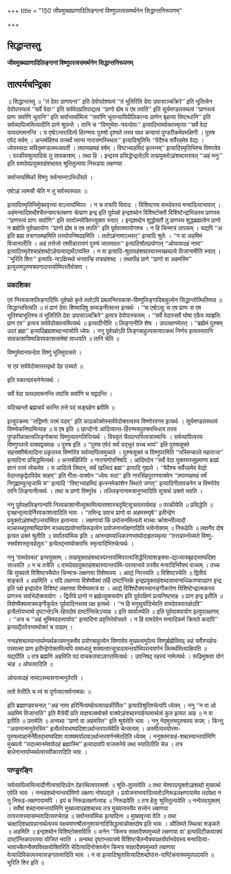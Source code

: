 +++
title = "150 जीवमुख्यप्राणादिलिङ्गानां विष्णुपरत्वसमर्थनेन सिद्धान्तनिरूपणम्"

+++


## सिद्धान्तस्तु

**जीवमुख्यप्राणादिलिङ्गानां विष्णुपरत्वसमर्थनेन सिद्धान्तनिरूपणम्**

## **तात्पर्यचन्द्रिका**

॥ सिद्धान्तस्तु ॥ ‘‘तं देवाः प्राणयन्त’’ इति देवोपदेश्यत्वं ‘‘तं भूतिरिति देवा उपासाञ्चक्रिरे’’ इति भूतित्वेन देवोपास्यत्वं ‘‘सर्वे वेदाः’’ इति सर्ववेदप्रतिपाद्यत्वं ‘‘प्राणो ह्येष य एष तपति’’ इति सूर्यमण्डलस्थत्वं ‘‘प्राणस्त्वं प्राणः सर्वाणि भूतानि’’ इति सर्वान्तर्यामित्वं ‘‘सर्वाणि भूतान्यापिपीलिकाभ्यः प्राणेन बृहत्या विष्टब्धानि’’ इति सर्वव्यापित्वमित्यादीनि प्राणे श्रूयन्ते । तानि च ‘‘विष्णुमेवा-नयन्देवाः’’ इत्यादिभाष्योक्तस्मृत्या ‘‘सर्वे वेदा यत्पदमामनन्ति । य एषोऽन्तरादित्ये हिरण्मयः पुरुषो दृश्यते तस्य यथा कप्यासं पुण्डरीकमेवमक्षिणी । पुरुष एवेदं सर्वम् । अन्तर्बहिश्च तत्सर्वं व्याप्य नारायणस्स्थितः’’ इत्यादिश्रुतिभिः ‘‘वेदैश्च सर्वैरहमेव वेद्यः । ध्येयस्सदा सवितृमण्डलमध्यवर्ती । तपाम्यहमहं वर्षम् । विष्टभ्याहमिदं कृत्स्नम्’’ इत्यादिस्मृतिभिश्च विष्णावेव । परकीयश्रुत्यादिकं तु सावकाशम् । तथा हि । इन्द्रस्य प्रसिद्धेन्द्रत्वेऽपि तत्प्रयुक्तोऽहंशब्दस्तावत् ‘‘अहं मनुः’’ इति वामदेवप्रयुक्ताहंशब्दवत् श्रुतितुल्यया निरूढया लक्षणया

सर्वान्तर्यामिको विष्णुः सर्वनाम्नाऽभिधीयते ।

एषोऽहं त्वमसौ चेति न तु सर्वस्वरूपतः ॥

इत्यादिस्मृतिभिर्मुख्यवृत्त्या वाऽन्तर्यामिपरः । न च तत्रापि विवादः । विशिष्टस्य वामदेवस्य मन्वादित्वाभावात् । अहंमन्वादिशब्दैश्चैतन्यमात्रलक्षणा चेत्प्राण इन्द्र इति पूर्वपक्षे इन्द्रशब्देन विशिष्टोक्तौ विशिष्टेन्द्राभिन्नस्य प्राणस्य ‘‘प्राणस्त्वं प्राणः सर्वाणि’’ इति सार्वात्म्योक्तिरयुक्ता स्यात् । इन्द्रशब्देन शुद्धोक्तौ तु प्राणस्य शुद्धब्रह्मत्वेन प्राणो न ब्रह्मेति पूर्वपक्षायोगः ‘‘प्राणो ह्येष य एष तपति’’ इति पूर्ववाक्यायोगश्च । न हि चिन्मात्रं तापकम् । यद्यपि ‘‘अ इति ब्रह्म तत्रागतमहमिति तस्योपनिषदहमिति । ततोऽहंनामाऽभवत्’’ इत्यादि श्रुतेः । ‘‘न वा अहमिमं विजानातीति । अहं तत्तेजो रश्मीन्नारायणं पुरुषं जातमग्रतः’’ इत्यादिश्रौतप्रयोगात् ‘‘ओयत्वादहं नामा’’ इत्यादिस्मृतेश्चाहंशब्दोऽहेयत्वाद्यर्थेऽप्यस्ति । न वा इत्यादि-श्रुतावहंशब्दस्यास्मच्छब्दत्वे विजानामीति स्यात् । ‘‘भूरिति शिरः’’ इत्यादि-नाऽक्षिस्थो भगवान्हि तत्राहंशब्दः । तथापीह प्राणे ‘‘प्राणो वा अहमस्मि’’ इत्युत्तमपुरुषश्रवणादन्तर्यामिपरतैवोक्ता ।

### **प्रकाशिका**

एवं निरवकाशलिङ्गादिभिः पूर्वपक्षे कृते ततोऽपि प्रबलनिरवकाश-विष्णुलिङ्गादिबाहुल्येन सिद्धान्तोत्थितिमाह ॥ सिद्धान्तस्त्विति ॥ तं प्राणं देवाः शिष्यादिषु सम्यङ्नीतवन्त इत्यर्थः । ‘‘स एषोऽसुः स एष प्राणः स एष भूतिश्चाभूतिश्च तं भूतिरिति देवा उपासाञ्चक्रिरे’’ इत्यत्र देवोपास्यत्वम् । ‘‘सर्वे वेदास्सर्वे घोषा एकैव व्याहृतिः प्राण एव’’ इत्यत्र सर्ववेदोक्तत्वमित्यर्थः ॥ इत्यादीनीति ॥ लिङ्गानीति शेषः । उपलक्षणमेतत् । ‘‘ब्रह्मेमं पुरुषम् उदरं ब्रह्म’’ इत्यादिब्रह्मशब्दाभ्यासोपि ध्येयः । ननु पूर्वपक्षेऽपि लिङ्गबाहुल्यसत्त्वात्कथं निर्णय इत्यतस्तानि सावकाशयिष्यन्निरवकाशत्वमेषां साधयति ॥ तानि चेति ॥

विष्णुमेवानयन्देवा विष्णुं भूतिमुपासते ।

स एव सर्ववेदोक्तस्तद्रथो देह उच्यते ॥

इति स्कान्दवचनेनेत्यर्थः ।

सर्वे वेदा यत्पदमामनन्ति तपांसि सर्वाणि च यद्वदन्ति ।

यदिच्छन्तो ब्रह्मचर्यं चरन्ति तत्ते पदं सङ्ग्रहेण ब्रवीमि ॥

इत्युपक्रम्य ‘‘तद्विष्णोः परमं पदम्’’ इति काठकोक्तेस्सर्ववेदोक्तत्वस्य विष्णोरवगम इत्यर्थः । सूर्यमण्डलस्थत्वं विष्ण्वेकनिष्ठमित्याह ॥ य एष इति ॥ छान्दोग्ये आदित्यान्त-र्हिरण्मयपुरुषमभिधाय तस्य पुण्डरीकाक्षत्वलिङ्गोक्त्या विष्णुत्वावगतिरित्यर्थः । विस्तृतं चैतदन्तरित्यत्रास्माभिः । सर्वव्यापित्वस्य विष्णुगतत्वे वाक्यद्वयमाह ॥ पुरुष इति ॥ ‘‘पुरुष एवेदं सर्वं यद्भूतं यच्च भव्यं’’ इति पुरुषसूक्ते सहस्रशीर्षत्वादिना प्रकृतस्य विष्णोरेव सर्वव्यापित्वमुच्यते । पुरुषसूक्तं च विष्णुपरमिति ‘‘तस्मिन्काले महाराजा’’ इत्यादिना प्रसिद्धमित्यर्थः ॥ अन्तर्बहिरिति ॥ नारायणोपनिषदि । आदिपदेन ‘‘सर्वे वेदा युक्तयस्सुप्रमाणा ब्राह्मं ज्ञानं परमं त्वेकमेव । य आदित्ये तिष्ठन्, सर्वं खल्विदं ब्रह्म’’ इत्यादि गृह्यते । ‘‘वेदैश्च सर्वैरहमेव वेद्यो वेदान्तकृद्वेदविदेव चाहम्’’ इति गीता-वाक्येन ‘‘ध्येयः सदा’’ इति नारसिंहपुराणवाक्येन ‘‘तपाम्यहमहं वर्षं निगृह्णाम्युत्सृजामि च’’ इत्यादि ‘‘विष्टभ्याहमिदं कृत्स्नमेकांशेन स्थितो जगत्’’ इत्यादिगीतावचनेन च विष्णोरेव तानि लिङ्गानीत्यर्थः । तथा च प्राणो विष्णुरेव । तल्लिङ्गानामत्रानुगमादिति सूत्रार्थ उक्तो भवति ।

ननु पूर्वपक्षलिङ्गान्यपि निरवकाशानीत्युक्तमित्यतश्शास्त्रदृष्टिसूत्रतात्पर्यमाह ॥ परकीयेति ॥ प्रसिद्धेति ॥ वृत्रहन्तृत्वादेर्निरवकाशत्वादिति भावः । ‘‘तमिन्द्र उवाच प्राणो वा अहमस्म्यृषे’’ इतीन्द्रेण प्रयुक्तोऽहंशब्दोऽन्तर्यामिपर इत्यन्वयः । लक्षणायां किं प्रयोजनमित्यतो मञ्चाः क्रोशन्तीत्यादौ मञ्चस्थपुरुषाभिप्रायेण मञ्चपदप्रयोगवन्निरूढत्वेन प्रयोजनानपेक्षणादिति भावेनोक्तम् ॥ निरूढेति ॥ लक्षणैव दोष इत्यत उक्तं श्रुतीति ॥ सर्वांतर्यामिक इति ॥ आनन्दमयाधिकरणभाष्योदाहृतस्मृत्या ‘‘तत्तन्नाम्नोच्यते विष्णु-स्सर्वशास्तृत्वहेतुतः’’ इत्येतद्भाष्योक्ताभिः स्मृत्यादिभिश्चेत्यर्थः ।

ननु ‘वामदेववत्’ इत्ययुक्तम् । तत्प्रयुक्ताहंशब्दस्यान्तर्यामिपरत्वासिद्धेरित्याशङ्क्या-द्याध्यायबृहद्भाष्यदिशा साधयति ॥ न च तत्रेति ॥ वामदेवप्रयुक्ताहंशब्दस्यान्तर्यामि-परत्वाभावे तस्यैव मन्वादिभिरैक्यं वाच्यम् । तच्च किं मुख्यतो विशिष्टस्यैवोत चिन्मात्र-लक्षणया विशेष्यस्य । आद्यं निरस्यति ॥ विशिष्टस्येति ॥ द्वितीयं शङ्कते ॥ अहमिति ॥ यदि लक्षणया विशेष्यैक्यं तर्हि दार्ष्टान्तिके इन्द्रप्रयुक्ताहंशब्दसामानाधिकरण्यात्प्राण इन्द्र इति पक्षे इन्द्रपदेन विशिष्टं लक्षणया विशेष्यमात्रं वा । आद्ये विशिष्टैक्यस्यानङ्गीकारेण विशिष्टेन्द्रात्मकस्य प्राणस्य सर्वाभेदोक्त्ययोगः । द्वितीये प्राणो न ब्रह्मेत्युक्त्ययोग इति पूर्वपक्षिणं प्रत्यनिष्टमाह ॥ प्राण इन्द्र इतीति ॥ विशेष्यैक्यमात्रमङ्गीकुर्वतः पूर्ववादिनस्तव पक्ष इत्यर्थः । ‘‘न हि मनुसूर्यादिर्भवति वामदेवस्तत्पक्षेऽपि’’ इत्यैतरेयभाष्ये दृष्टान्तेऽभि-हितदोषं दार्ष्टान्तिकेऽप्याह ॥ इति सार्वात्म्येति ॥ इति पूर्ववाक्यायोग इत्युपलक्षणम् । ‘‘अत्र च ‘‘अहं भूमिमददामार्याय’’ इत्यादिना प्रवृत्तिरेवोच्यते । न हि वामदेवेन मन्वादिकर्म क्रियते कदापि’’ इत्याद्यैतरेयभाष्योक्तं च ग्राह्यम् ।

नन्वहंशब्दस्यान्तर्याम्यर्थकत्वमनुक्त्वैव प्रयोगबाहुल्येन विष्णावेव मुख्यत्वमुपेत्य विष्णुर्ब्रह्मेतिवद् अहं सर्वैरप्यहेयः परमात्मा प्राण इतीन्द्रेणोक्तमित्यपि समाधातुं शक्यत्वात्सूत्रादावन्तर्यामिपरत्ववर्णनं किमर्थमित्याक्षिपति ॥ यद्यपीति ॥ तत्र ब्रह्मणि अहमिति पदं वाचकतयाऽवगतमित्यर्थः । उपनिषद् रहस्यं नामेत्यर्थः । रूढिमुक्त्वा योगं चाह ॥ ओयत्वादिति ॥

ओयत्वादहं नामाऽस्म्यसनान्मनुतेरपि ।

ततो वेत्तीति च त्वं स पूर्णत्वात्सर्वनामकः ॥

इति ब्रह्माण्डवचनात् ‘‘अहं नामा हरिर्नित्यमहेयत्वात्प्रकीर्तितः’’ इत्यादिश्रुतिश्चेत्यपि ध्येयम् । ननु ‘‘न वा ओ अहमिमं विजानाति’’ इति मैत्रेयीं प्रति याज्ञवल्क्योक्ते वाक्येऽहंशब्दस्याहेयत्वार्थत्वं कुत इत्यत आह ॥ न वा इतीति ॥ उत्तमेति ॥ अन्यथा ‘‘प्राणो वा अहमस्ति’’ इति श्रूयेतेति भावः । ननु नेदमुत्तमपुरुषस्य रूपम् । किन्तु ‘‘असनान्मनुतेरस्मि’’ इत्यैतरेयभाष्यदिशाऽर्थान्तरपरमेवेति चेत्सत्यम् । अस्मीत्यस्योत्तम- पुरुषत्वाहानेनैवैतद्भाष्यदिशा वाक्यमर्यादयाऽर्थान्तरवर्णनमेतदिति ध्येयम् । ननूक्तमत्राहं-शब्दस्यान्तर्यामिणि मुख्यत्वे ‘‘तदात्मानमेवावेदहं ब्रह्मास्मि’’ इत्यादावपि वाजसनेये तथा स्यादितीति चेन्न । तत्र बाधेनान्तर्याम्यर्थत्वास्वीकारादिति भावः ।

### **पाण्डुरङ्गि**

सर्वव्यापित्वमित्यादीनीत्यत्रादिपदेन देहरथित्वपरामर्शः ॥ श्रुति-तुल्ययेति ॥ तथा चेश्वरप्रयुक्तोऽहंशब्दो मुख्यार्थ एवेति भावः । नन्वहंशब्देनान्तर्यामिणो लक्षणा नोपपद्यते । प्रयोजनाभावादित्यतोऽनिरूढलक्षणायामेव तदपेक्षा न तु निरूढ-लक्षणायामपि । इयं च निरूढलक्षणेत्याह ॥ निरूढयेति ॥ तत्र हेतुः श्रुतितुल्ययेति ॥ नन्वेतदयुक्तम् । सर्वेषां शब्दानामन्तर्यामिणि मुख्यत्वादहंशब्दस्य तत्र मुख्यत्वस्यैव सत्त्वेन लक्षणया तत्परत्वस्यासम्भवादित्यरुचेराह ॥ सर्वान्तर्यामिक इत्यादिना ॥ मुख्यवृत्त्या वेति ॥ तथा चाक्षादिशब्दवन्नानार्थत्वस्य वक्ष्यमाणश्रौतानुशासनादिसिद्धत्वान्नोक्तदोष इति भावः । औतिमते स्थित्वा शङ्कते ॥ अहमिति ॥ इन्द्रशब्देन विशिष्टोक्ताविति ॥ अनेन ‘‘किमत्र साक्षादैक्यमुच्यते लक्षणया वा’ इत्यादिटीकावाक्यं दार्ष्टान्तिकपरतया योजितं भवति । अन्यथा दृष्टान्तवाक्ये विशिष्टचैतन्यैक्यपक्षयोर्वामदेवस्य मन्वादित्वा-भावाच्चैतन्यैक्यविवक्षयोक्तिरिति चेदित्यादिनोक्तत्वेन किमत्र साक्षादैक्यमुच्यते लक्षणया वेत्यादिविकल्पस्यासङ्गतत्वादिति भावः । न वा इत्यादिश्रुतावित्यादिशब्दोपात्त-पार्ष्टिकवाक्यमुपपादयति ॥ भूरिति शिर इति ॥

